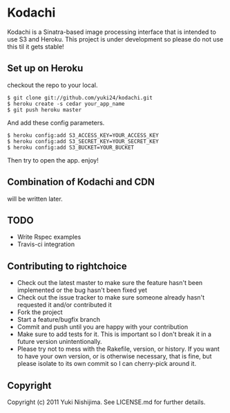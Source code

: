 # Kodachi

Kodachi is a Sinatra-based image processing interface that is intended to use S3 and Heroku. This project is under development so please do not use this til it gets stable!

## Set up on Heroku

checkout the repo to your local.

```
$ git clone git://github.com/yuki24/kodachi.git
$ heroku create -s cedar your_app_name
$ git push heroku master
```

And add these config parameters.

```
$ heroku config:add S3_ACCESS_KEY=YOUR_ACCESS_KEY
$ heroku config:add S3_SECRET_KEY=YOUR_SECRET_KEY
$ heroku config:add S3_BUCKET=YOUR_BUCKET
```

Then try to open the app. enjoy!

## Combination of Kodachi and CDN
will be written later.

## TODO

* Write Rspec examples
* Travis-ci integration

## Contributing to rightchoice

* Check out the latest master to make sure the feature hasn't been implemented or the bug hasn't been fixed yet
* Check out the issue tracker to make sure someone already hasn't requested it and/or contributed it
* Fork the project
* Start a feature/bugfix branch
* Commit and push until you are happy with your contribution
* Make sure to add tests for it. This is important so I don't break it in a future version unintentionally.
* Please try not to mess with the Rakefile, version, or history. If you want to have your own version, or is otherwise necessary, that is fine, but please isolate to its own commit so I can cherry-pick around it.

## Copyright

Copyright (c) 2011 Yuki Nishijima. See LICENSE.md for further details.
